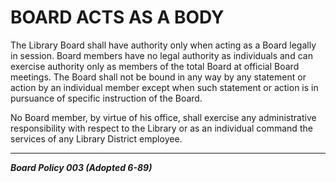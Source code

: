 # BOARD ACTS AS A BODY

The Library Board shall have authority only when acting as a Board legally in session. Board members have no legal authority as individuals and can exercise authority only as members of the total Board at official Board meetings. The Board shall not be bound in any way by any statement or action by an individual member except when such statement or action is in pursuance of specific instruction of the Board.

No Board member, by virtue of his office, shall exercise any administrative responsibility with respect to the Library or as an individual command the services of any Library District employee.

---

**_Board Policy 003 (Adopted 6-89)_**